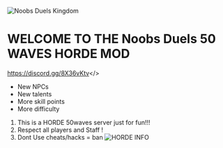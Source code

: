 ![Noobs Duels Kingdom](https://i.postimg.cc/CLRhqd1R/50.jpg)
# WELCOME TO THE **Noobs Duels 50 WAVES HORDE MOD**
<a id="NOOBS DUELS DISCORD">https://discord.gg/8X36vKtv</>
- New NPCs
- New talents
- More skill points
- More difficulty
1. This is a HORDE 50waves server just for fun!!!
2. Respect all players and Staff !
3. Dont Use cheats/hacks = ban
![HORDE INFO](https://i.postimg.cc/Dz2SVnvn/502.jpg)


